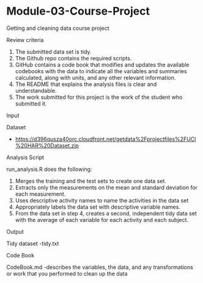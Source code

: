# Module-03-Course-Project
Getting and cleaning data course project

Review criteria
1. The submitted data set is tidy.
2. The Github repo contains the required scripts.
3. GitHub contains a code book that modifies and updates the available codebooks with the data to indicate all the variables and summaries calculated, along with units, and any other relevant information.
4. The README that explains the analysis files is clear and understandable.
5. The work submitted for this project is the work of the student who submitted it.

Input

Dataset
- https://d396qusza40orc.cloudfront.net/getdata%2Fprojectfiles%2FUCI%20HAR%20Dataset.zip

Analysis Script


run_analysis.R does the following:

1. Merges the training and the test sets to create one data set.
2. Extracts only the measurements on the mean and standard deviation for each measurement.
3. Uses descriptive activity names to name the activities in the data set
4. Appropriately labels the data set with descriptive variable names.
5. From the data set in step 4, creates a second, independent tidy data set with the average of each variable for each activity and each subject.

Output


Tidy dataset
-tidy.txt

Code Book


CodeBook.md
-describes the variables, the data, and any transformations or work that you performed to clean up the data
